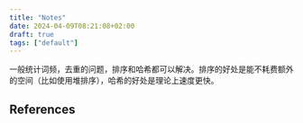 ```yaml
---
title: "Notes"
date: 2024-04-09T08:21:08+02:00
draft: true
tags: ["default"]
---
```


一般统计词频，去重的问题，排序和哈希都可以解决。排序的好处是能不耗费额外的空间（比如使用堆排序），哈希的好处是理论上速度更快。

## References